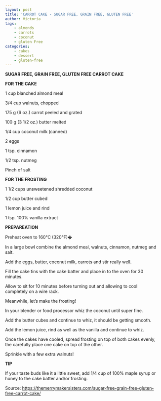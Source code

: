 ```yaml
---
layout: post
title: 'CARROT CAKE - SUGAR FREE, GRAIN FREE, GLUTEN FREE'
author: Victoria
tags:
    - almonds
    - carrots
    - coconut
    - gluten Free
categories:
    - cakes
    - dessert
    - gluten-free
---
```

**SUGAR FREE, GRAIN FREE, GLUTEN FREE CARROT CAKE**

**FOR THE CAKE**


  1 cup blanched almond meal


  3/4 cup walnuts, chopped


  175 g (6 oz.) carrot peeled and grated


  100 g (3 1/2 oz.) butter melted


  1/4 cup coconut milk (canned)


  2 eggs


  1 tsp. cinnamon


  1/2 tsp. nutmeg


  Pinch of salt


**FOR THE FROSTING**


  1 1/2 cups unsweetened shredded coconut


  1/2 cup butter cubed


  1 lemon juice and rind


  1 tsp. 100% vanilla extract


**PREPAREATION**


  Preheat oven to 160°C (320°F)� 


  In a large bowl combine the almond meal, walnuts, cinnamon, nutmeg and salt.


  Add the eggs, butter, coconut milk, carrots and stir really well.


  Fill the cake tins with the cake batter and place in to the oven for 30 minutes.


  Allow to sit for 10 minutes before turning out and allowing to cool completely on a wire rack.


  Meanwhile, let&#8217;s make the frosting!


  In your blender or food processor whiz the coconut until super fine.


  Add the butter cubes and continue to whiz, it should be getting smooth.


  Add the lemon juice, rind as well as the vanilla and continue to whiz.


  Once the cakes have cooled, spread frosting on top of both cakes evenly, the carefully place one cake on top of the other.


  Sprinkle with a few extra walnuts!


**TIP**


  If your taste buds like it a little sweet, add 1/4 cup of 100% maple syrup or honey to the cake batter and/or frosting.




Source: https://themerrymakersisters.com/sugar-free-grain-free-gluten-free-carrot-cake/